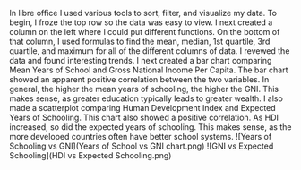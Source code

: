 In libre office I used various tools to sort, filter, and visualize my data. To begin, I froze the top row so the data was easy to view. I next created a column on the left where I could put different functions. On the bottom of that column, I used formulas to find the mean, median, 1st quartile, 3rd quartile, and maximum for all of the different columns of data. I revewed the data and found interesting trends. I next created a bar chart comparing Mean Years of School and Gross National Income Per Capita. The bar chart showed an apparent positive correlation between the two variables. In general, the higher the mean years of schooling, the higher the GNI. This makes sense, as greater education typically leads to greater wealth. I also made a scatterplot comparing Human Development Index and Expected Years of Schooling. This chart also showed a positive correlation. As HDI increased, so did the expected years of schooling. This makes sense, as the more developed countries often have better school systems. 
![Years of Schooling vs GNI](Years of School vs GNI chart.png)
![GNI vs Expected Schooling](HDI vs Expected Schooling.png)


